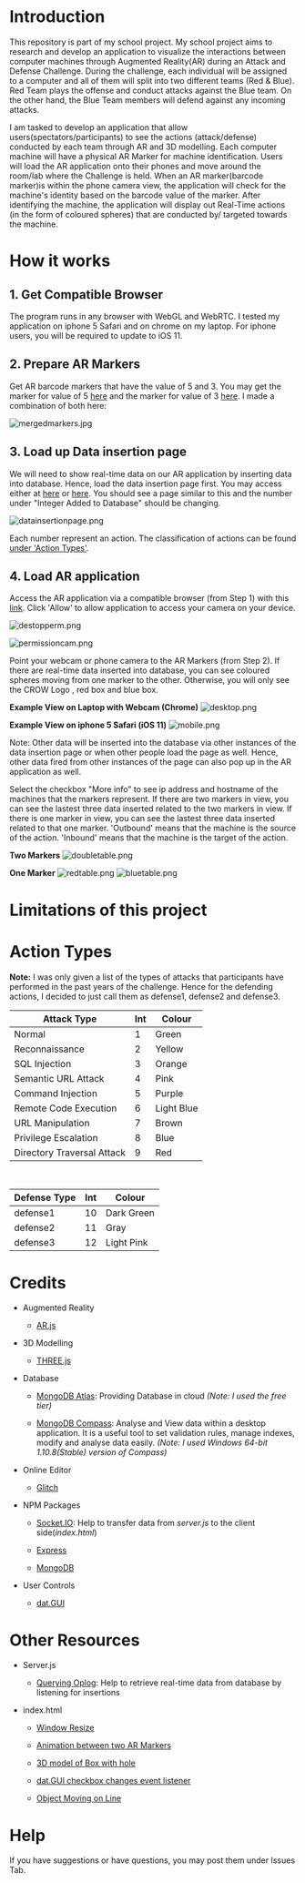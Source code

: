 # Introduction

This repository is part of my school project. My school project aims to research and develop an application to visualize the interactions between computer machines through Augmented Reality(AR) during an Attack and Defense Challenge. During the challenge, each individual will be assigned to a computer and all of them will split into two different teams (Red & Blue). Red Team plays the offense and conduct attacks against the Blue team. On the other hand, the Blue Team members will defend against any incoming attacks.

I am tasked to develop an application that allow users(spectators/participants) to see the actions (attack/defense) conducted by each team through AR and 3D modelling. Each computer machine will have a physical AR Marker for machine identification. Users will load the AR application onto their phones and move around the room/lab where the Challenge is held. When an AR marker(barcode marker)is within the phone camera view, the application will check for the machine's identity based on the barcode value of the marker. After identifying the machine, the application will display out Real-Time actions (in the form of coloured spheres) that are conducted by/ targeted towards the machine.

# How it works
## 1. Get Compatible Browser

The program runs in any browser with WebGL and WebRTC. I tested my application on iphone 5 Safari and on chrome on my laptop. For iphone users, you will be required to update to iOS 11. 

## 2. Prepare AR Markers

Get AR barcode markers that have the value of 5 and 3. You may get the marker for value of 5 [here](https://github.com/artoolkit/artoolkit5/blob/master/doc/patterns/Matrix%20code%203x3%20(72dpi)/5.png) and the marker for value of 3 [here](https://github.com/artoolkit/artoolkit5/blob/master/doc/patterns/Matrix%20code%203x3%20(72dpi)/3.png). I made a combination of both here:

![mergedmarkers.jpg](https://raw.githubusercontent.com/Xdecosee/ar-data-insertion/master/resources/mergedmarkers.JPG)

## 3. Load up Data insertion page

We will need to show real-time data on our AR application by inserting data into database. Hence, load the data insertion page first. You may access either at [here](https://projectadmin.glitch.me/) or [here](https://rawgit.com/Xdecosee/ar-data-insertion/master/index.html). You should see a page similar to this and the number under "Integer Added to Database" should be changing.

![datainsertionpage.png](https://raw.githubusercontent.com/Xdecosee/ar-data-insertion/master/resources/datainsertionpage.PNG)

Each number represent an action. The classification of actions can be found [under 'Action Types'](https://github.com/Xdecosee/ar-project#action-types).


## 4. Load AR application

Access the AR application via a compatible browser (from Step 1) with this [link](https://projectar.glitch.me/). Click 'Allow' to allow application to access your camera on your device.

![destopperm.png](https://raw.githubusercontent.com/Xdecosee/ar-data-insertion/master/resources/desktopperm.png)

![permissioncam.png](https://raw.githubusercontent.com/Xdecosee/ar-data-insertion/master/resources/permissioncam.png)


Point your webcam or phone camera to the AR Markers (from Step 2). If there are real-time data inserted into database, you can see coloured spheres moving from one marker to the other. Otherwise, you will only see the CROW Logo , red box and blue box. 

**Example View on Laptop with Webcam (Chrome)**
![desktop.png](https://raw.githubusercontent.com/Xdecosee/ar-data-insertion/master/resources/desktop.PNG)

**Example View on iphone 5 Safari (iOS 11)**
![mobile.png](https://raw.githubusercontent.com/Xdecosee/ar-data-insertion/master/resources/mobile.png)


Note: Other data will be inserted into the database via other instances of the data insertion page or when other people load the page as well. Hence, other data fired from other instances of the page can also pop up in the AR application as well. 

Select the checkbox "More info" to see ip address and hostname of the machines that the markers represent. If there are two markers in view, you can see the lastest three data inserted related to the two markers in view. If there is one marker in view, you can see the lastest three data inserted related to that one marker. 'Outbound' means that the machine is the source of the action. 'Inbound' means that the machine is the target of the action.

**Two Markers**
![doubletable.png](https://raw.githubusercontent.com/Xdecosee/ar-data-insertion/master/resources/doulbletable.PNG)

**One Marker**
![redtable.png](https://raw.githubusercontent.com/Xdecosee/ar-data-insertion/master/resources/redtable.PNG)
![bluetable.png](https://raw.githubusercontent.com/Xdecosee/ar-data-insertion/master/resources/bluetable.PNG)

# Limitations of this project
# Action Types

**Note:** I was only given a list of the types of attacks that participants have performed in the past years of the challenge. Hence for the defending actions, I decided to just call them as defense1, defense2 and defense3.

| Attack Type    | Int    | Colour|
| --------|---------|-------|
| Normal  | 1 |Green|
| Reconnaissance | 2 |Yellow|
| SQL Injection | 3 |Orange|
| Semantic URL Attack | 4 |Pink|
| Command Injection | 5 |Purple|
| Remote Code Execution | 6 |Light Blue|
| URL Manipulation | 7 |Brown|
| Privilege Escalation | 8 |Blue|
| Directory Traversal Attack | 9 |Red|

<br/>

| Defense Type    | Int    | Colour|
| --------|---------|-------|
| defense1 | 10 |Dark Green|
| defense2 | 11 |Gray|
| defense3 | 12 |Light Pink|


# Credits
* Augmented Reality
  
  * [AR.js](https://github.com/jeromeetienne/AR.js)
  
* 3D Modelling

  * [THREE.js](https://threejs.org/)
  
*  Database
    * [MongoDB Atlas](https://www.mongodb.com/cloud/atlas): Providing Database in cloud _(Note: I used the free tier)_ 

    * [MongoDB Compass](https://www.mongodb.com/products/compass): Analyse and View data within a desktop application. It is a useful tool to set validation rules, manage indexes, modify and analyse data easily. _(Note: I used Windows 64-bit 1.10.8(Stable) version of Compass)_

* Online Editor

  * [Glitch](https://glitch.com/)

* NPM Packages

  * [Socket.IO](https://www.npmjs.com/package/socket.io): Help to transfer data from _server.js_ to the client side(_index.html_)

  * [Express](https://www.npmjs.com/package/express)

  * [MongoDB](https://www.npmjs.com/package/mongodb)
  
* User Controls
  
  * [dat.GUI](https://github.com/dataarts/dat.gui)

# Other Resources

* Server.js

  * [Querying Oplog](https://www.compose.com/articles/the-mongodb-oplog-and-node-js/): Help to retrieve real-time data from database by listening for insertions 

* index.html

  * [Window Resize](https://github.com/jeromeetienne/threex.windowresize)

  * [Animation between two AR Markers](https://github.com/jeromeetienne/AR.js/blob/master/three.js/examples/measure-it.html)

  * [3D model of Box with hole](https://clara.io/view/053f6cc3-d593-429e-8938-0ded52dfffa6)

  * [dat.GUI checkbox changes event listener](https://davidwalsh.name/dat-gui)
  
  * [Object Moving on Line](http://jsfiddle.net/qGPTT/133/)
  
  
# Help

If you have suggestions or have questions, you may post them under Issues Tab. 